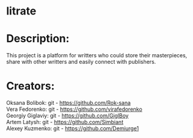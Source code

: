 # litrate

# Description:
This project is a platform for writters who could store their masterpieces, share with other writters and easily connect with publishers.

# Creators:
Oksana Bolibok: git - https://github.com/Rok-sana <br>
Vera Fedorenko: git - https://github.com/virafedorenko <br>
Georgiy Giglaviy: git - https://github.com/GiglBoy <br>
Artem Latysh: git - https://github.com/Simbiant <br>
Alexey Kuzmenko: git - https://github.com/Demiurge1 <br>

